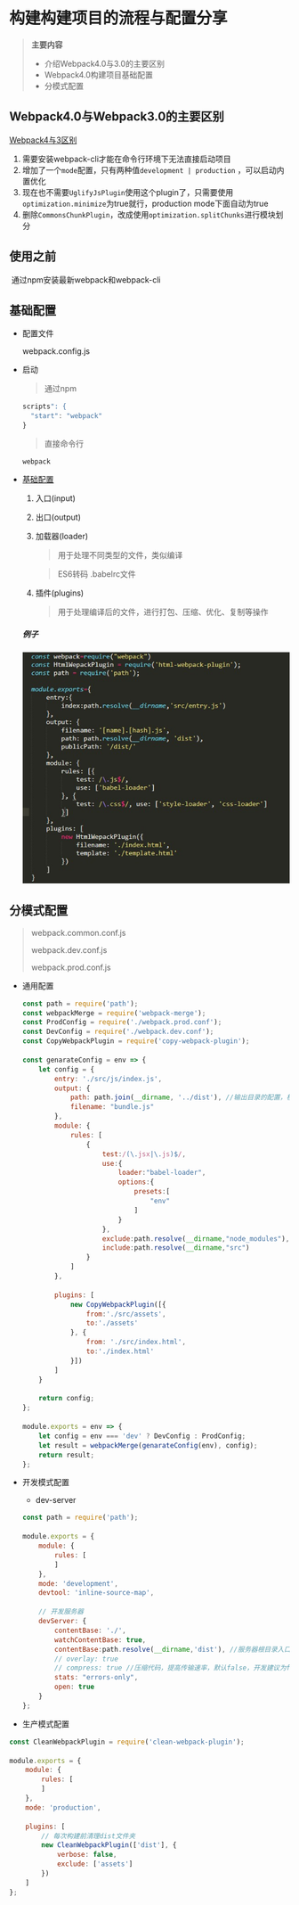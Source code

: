 # 构建构建项目的流程与配置分享 

> **主要内容**
>
> - 介绍Webpack4.0与3.0的主要区别
> - Webpack4.0构建项目基础配置
> - 分模式配置 



## Webpack4.0与Webpack3.0的主要区别

[Webpack4与3区别](https://www.jianshu.com/p/5d306ed6aaff)

1. 需要安装webpack-cli才能在命令行环境下无法直接启动项目
2. 增加了一个`mode`配置，只有两种值`development | production` ，可以启动内置优化
3. 现在也不需要`UglifyJsPlugin`使用这个plugin了，只需要使用`optimization.minimize`为true就行，production mode下面自动为true 
4. 删除`CommonsChunkPlugin`，改成使用`optimization.splitChunks`进行模块划分 

## 使用之前

​	通过npm安装最新webpack和webpack-cli



## 基础配置

- 配置文件

  webpack.config.js

- 启动

  > 通过npm

  ```javascript
  scripts": {
  	"start": "webpack"
  }
  ```

  > 直接命令行

  ```
  webpack
  ```

  

- [基础配置](https://www.webpackjs.com/concepts/)

  1. 入口(input)

  2. 出口(output)

  3. 加载器(loader)

     > 用于处理不同类型的文件，类似编译

     > ES6转码 .babelrc文件

  4. 插件(plugins)

     > 用于处理编译后的文件，进行打包、压缩、优化、复制等操作

  ##### 例子

  ![webpack.config](.\webpack.config.png)

  

## 分模式配置

> webpack.common.conf.js
>
> webpack.dev.conf.js
>
> webpack.prod.conf.js

- 通用配置

  ```javascript
  const path = require('path');
  const webpackMerge = require('webpack-merge');
  const ProdConfig = require('./webpack.prod.conf');
  const DevConfig = require('./webpack.dev.conf');
  const CopyWebpackPlugin = require('copy-webpack-plugin');
  
  const genarateConfig = env => {
      let config = {
          entry: './src/js/index.js',
          output: {
              path: path.join(__dirname, '../dist'), //输出目录的配置，模板、样式、脚本、图片等资源的路径配置都相对于它
              filename: "bundle.js"
          },
          module: {
              rules: [
                  {
                      test:/(\.jsx|\.js)$/,
                      use:{
                          loader:"babel-loader",
                          options:{
                              presets:[
                                  "env"
                              ]
                          }
                      },
                      exclude:path.resolve(__dirname,"node_modules"),
                      include:path.resolve(__dirname,"src")
                  }
              ]
          },
      
          plugins: [
              new CopyWebpackPlugin([{
                  from:'./src/assets',
                  to:'./assets'
              }, {
                  from: './src/index.html',
                  to:'./index.html'
              }])
          ]
      }
  
      return config;
  };
  
  module.exports = env => {
      let config = env === 'dev' ? DevConfig : ProdConfig;
      let result = webpackMerge(genarateConfig(env), config);
      return result;
  };
  ```

- 开发模式配置

  - dev-server

  ```javascript
  const path = require('path');
  
  module.exports = {
      module: {
          rules: [
          ]
      },
      mode: 'development',
      devtool: 'inline-source-map', 
  
      // 开发服务器
      devServer: {
          contentBase: './',
          watchContentBase: true,
          contentBase:path.resolve(__dirname,'dist'), //服务器根目录入口
          // overlay: true
          // compress: true //压缩代码，提高传输速率，默认false，开发建议为false便于debug
          stats: "errors-only",
          open: true
      }
  };
  ```

- 生产模式配置

```javascript
const CleanWebpackPlugin = require('clean-webpack-plugin');

module.exports = {
    module: {
        rules: [            
        ]
    },
    mode: 'production',
    
    plugins: [
        // 每次构建前清理dist文件夹
        new CleanWebpackPlugin(['dist'], {
            verbose: false,
            exclude: ['assets']
        })
    ]
};
```

